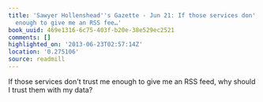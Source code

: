 ```yaml
---
title: 'Sawyer Hollenshead''s Gazette - Jun 21: If those services don''t trust me
  enough to give me an RSS fee…'
book_uuid: 469e1316-6c75-403f-b20e-38e529ec2521
comments: []
highlighted_on: '2013-06-23T02:57:14Z'
location: '0.275106'
source: readmill
---
```


If those services don't trust me enough to give me an RSS feed, why should I trust them with my data?